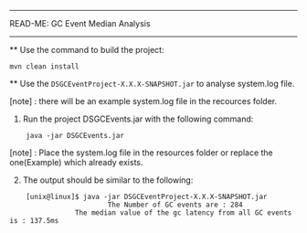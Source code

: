 ************************************
READ-ME: GC Event Median Analysis
************************************

** Use the command to build the project:
~~~
mvn clean install
~~~

** Use the `DSGCEventProject-X.X.X-SNAPSHOT.jar` to analyse system.log file.

[note] : there will be an example system.log file in the recources folder.

1. Run the project DSGCEvents.jar with the following command:
~~~
	java -jar DSGCEvents.jar
~~~
[note] : Place the system.log file in the resources folder or replace the one(Example) which already exists.

2. The output should be similar to the following:
~~~
	[unix@linux]$ java -jar DSGCEventProject-X.X.X-SNAPSHOT.jar
				        The Number of GC events are : 284
                The median value of the gc latency from all GC events is : 137.5ms
~~~

